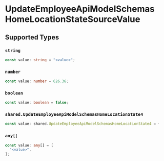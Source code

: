 # UpdateEmployeeApiModelSchemasHomeLocationStateSourceValue


## Supported Types

### `string`

```typescript
const value: string = "<value>";
```

### `number`

```typescript
const value: number = 626.36;
```

### `boolean`

```typescript
const value: boolean = false;
```

### `shared.UpdateEmployeeApiModelSchemasHomeLocationState4`

```typescript
const value: shared.UpdateEmployeeApiModelSchemasHomeLocationState4 = {};
```

### `any[]`

```typescript
const value: any[] = [
  "<value>",
];
```

